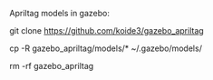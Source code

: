 Apriltag models in gazebo:

git clone https://github.com/koide3/gazebo_apriltag

cp -R gazebo_apriltag/models/* ~/.gazebo/models/

rm -rf gazebo_apriltag
